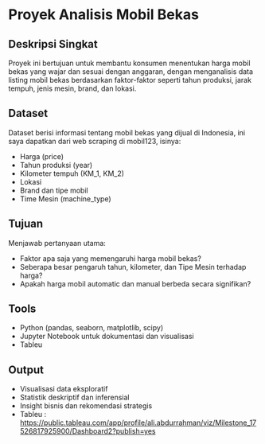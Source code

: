
# Proyek Analisis Mobil Bekas

## Deskripsi Singkat
Proyek ini bertujuan untuk membantu konsumen menentukan harga mobil bekas yang wajar dan sesuai dengan anggaran, dengan menganalisis data listing mobil bekas berdasarkan faktor-faktor seperti tahun produksi, jarak tempuh, jenis mesin, brand, dan lokasi.

## Dataset
Dataset berisi informasi tentang mobil bekas yang dijual di Indonesia, ini saya dapatkan dari web scraping di mobil123, isinya:
- Harga (price)
- Tahun produksi (year)
- Kilometer tempuh (KM_1, KM_2)
- Lokasi
- Brand dan tipe mobil
- Time Mesin (machine_type)

## Tujuan
Menjawab pertanyaan utama:
- Faktor apa saja yang memengaruhi harga mobil bekas?
- Seberapa besar pengaruh tahun, kilometer, dan Tipe Mesin terhadap harga?
- Apakah harga mobil automatic dan manual berbeda secara signifikan?

## Tools
- Python (pandas, seaborn, matplotlib, scipy)
- Jupyter Notebook untuk dokumentasi dan visualisasi
- Tableu

## Output
- Visualisasi data eksploratif
- Statistik deskriptif dan inferensial
- Insight bisnis dan rekomendasi strategis
- Tableu : https://public.tableau.com/app/profile/ali.abdurrahman/viz/Milestone_17526817925900/Dashboard2?publish=yes
